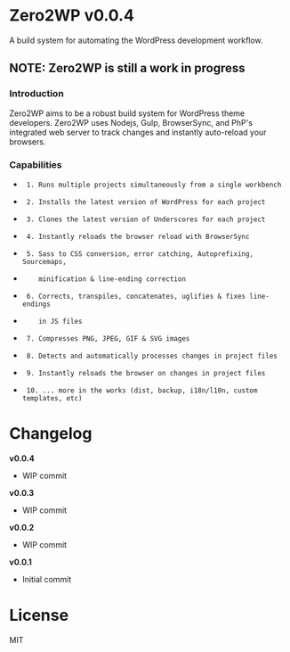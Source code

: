 # Zero2WP v0.0.4
A build system for automating the WordPress development workflow.

## NOTE: Zero2WP is still a work in progress

### Introduction
Zero2WP aims to be a robust build system for WordPress theme developers. Zero2WP uses Nodejs, Gulp, BrowserSync, and PhP's integrated web server to track changes and instantly auto-reload your browsers. 

### Capabilities
 *      1. Runs multiple projects simultaneously from a single workbench
 * 		2. Installs the latest version of WordPress for each project
 *		3. Clones the latest version of Underscores for each project
 *		4. Instantly reloads the browser reload with BrowserSync
 *      5. Sass to CSS conversion, error catching, Autoprefixing, Sourcemaps,
 *         minification & line-ending correction
 *      6. Corrects, transpiles, concatenates, uglifies & fixes line-endings
 * 		   in JS files
 *      7. Compresses PNG, JPEG, GIF & SVG images
 *      8. Detects and automatically processes changes in project files
 * 		9. Instantly reloads the browser on changes in project files
 *      10. ... more in the works (dist, backup, i18n/l10n, custom templates, etc)

# Changelog

**v0.0.4**
- WIP commit

**v0.0.3**
- WIP commit

**v0.0.2**
- WIP commit

**v0.0.1**
- Initial commit

# License
MIT
